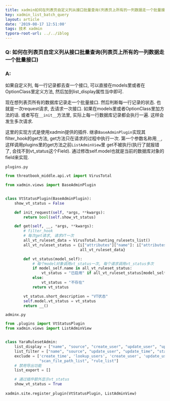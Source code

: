 ```yaml
---
title: xadmin如何在列表页自定义列从接口批量查询(列表页上所有的一列数据走一个批量接口)
key: xadmin_list_batch_query
layout: article
date: '2019-08-17 12:51:00'
tags: 技术 xadmin
typora-root-url: ../../iblog
---
```


### Q: 如何在列表页自定义列从接口批量查询(列表页上所有的一列数据走一个批量接口)

### A:

如果自定义列, 每一行记录都去查一个接口, 可以直接在models里或者在OptionClass里定义方法, 然后加到list_display属性当中即可.

现在想列表页所有的数据库记录走一个批量接口. 然后判断每一行记录的状态. 也就是一次request请求, 去请求一次接口. 如果在models里或者OptionClass里加方法的话. 或者写在`__init__`方法里, 实际上每一行数据库记录都会执行一遍. 这样会发生多次请求.

这里的实现方式是使用xadmin提供的插件. 继承`BaseAdminPlugin`实现其filter_hook的get方法, get方法只在请求的过程中执行一次. 第一个参数名称用`__`,这样调用plugins里的get方法之前`ListAdminView`里 get不被执行(执行了就报错了, 会找不到vt_status这个Field). 通过修改self.model也就是当前的数据库对象的field来实现.

`plugins.py`

```python
from threatbook_middle.api.vt import VirusTotal

from xadmin.views import BaseAdminPlugin


class VtStatusPlugin(BaseAdminPlugin):
    show_vt_status = False

    def init_request(self, *args, **kwargs):
        return bool(self.show_vt_status)

    def get(self, __, *args, **kwargs):
        # filter_hook
        # 每次get请求, 请求VT一次
        all_vt_ruleset_data = VirusTotal.hunting_rulesets_list()
        all_vt_ruleset_status = {i["attributes"]["name"]: i["attributes"]["enabled"] for i in
                                 all_vt_ruleset_data}

        def vt_status(model_self):
            # 每个model对象调用vt_status一次, 每个请求调用vt_status多次
            if model_self.name in all_vt_ruleset_status:
                vt_status = "已启用" if all_vt_ruleset_status[model_self.name] else "未启用"
            else:
                vt_status = "不存在"
            return vt_status

        vt_status.short_description = "VT状态"
        self.model.vt_status = vt_status
        return __()

```



`adminx.py`

```python
from .plugins import VtStatusPlugin
from xadmin.views import ListAdminView


class YaraRulesetAdmin:
    list_display = ["name", "source", "create_user", "update_user", "update_time", "vt_status", "status"]
    list_filter = ["name", "source", "update_user", "update_time", "status"]
    exclude = ['create_time', 'lookup_users', 'create_user', 'update_user', 'update_time', 'import_list',
               "scan_file_path_list", "rule_list"]
    # 禁用导出功能
    list_export = []

    # 通过插件额外显示vt_status
    show_vt_status = True
    
xadmin.site.register_plugin(VtStatusPlugin, ListAdminView)
```

### 